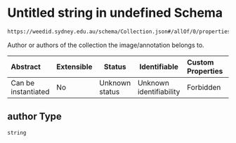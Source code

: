 # Untitled string in undefined Schema

```txt
https://weedid.sydney.edu.au/schema/Collection.json#/allOf/0/properties/author
```

Author or authors of the collection the image/annotation belongs to.


| Abstract            | Extensible | Status         | Identifiable            | Custom Properties | Additional Properties | Access Restrictions | Defined In                                                                        |
| :------------------ | ---------- | -------------- | ----------------------- | :---------------- | --------------------- | ------------------- | --------------------------------------------------------------------------------- |
| Can be instantiated | No         | Unknown status | Unknown identifiability | Forbidden         | Allowed               | none                | [Collection.schema.json\*](out/out/Collection.schema.json "open original schema") |

## author Type

`string`
